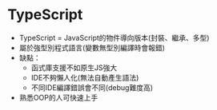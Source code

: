 # TypeScript

* TypeScript = JavaScript的物件導向版本(封裝、繼承、多型)
* 屬於強型別程式語言(變數無型別編譯時會報錯)
* 缺點：&#x20;
  * 函式庫支援不如原生JS強大
  * IDE不夠懶人化(無法自動產生語法)
  * 不同IDE編譯錯誤會不同(debug難度高)
* 熟悉OOP的人可快速上手
